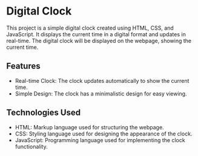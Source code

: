 # Digital Clock
This project is a simple digital clock created using HTML, CSS, and JavaScript. It displays the current time in a digital format and updates in real-time. The digital clock will be displayed on the webpage, showing the current time.

## Features
- Real-time Clock: The clock updates automatically to show the current time.
- Simple Design: The clock has a minimalistic design for easy viewing.

## Technologies Used
- HTML: Markup language used for structuring the webpage.
- CSS: Styling language used for designing the appearance of the clock.
- JavaScript: Programming language used for implementing the clock functionality.